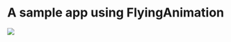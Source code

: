 # A sample app using FlyingAnimation
![](https://github.com/ankitdubey021/UberAnimation/blob/master/app/brocabs.gif)
